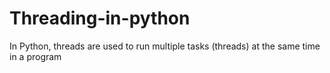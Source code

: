 # Threading-in-python
In Python, threads are used to run multiple tasks (threads) at the same time in a program

